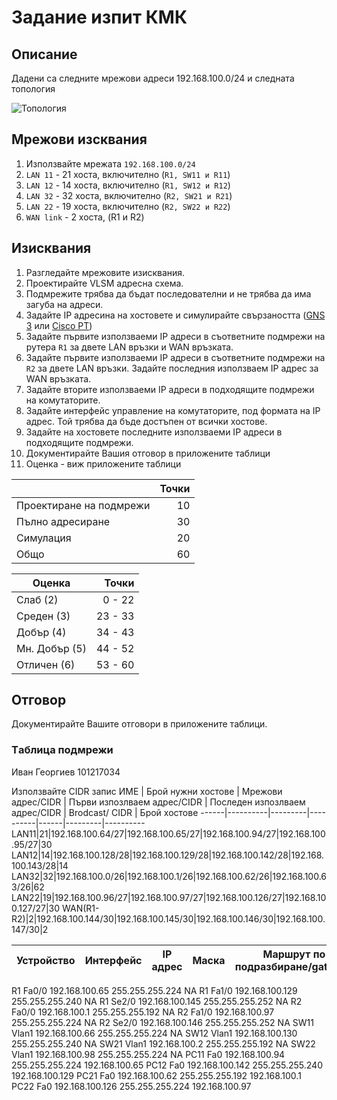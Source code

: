 # Задание изпит КМК

## Описание

Дадени са следните мрежови адреси 192.168.100.0/24 и следната топология

![Топология](https://github.com/tus-fett/exam-21/blob/main/VLSM_subnetting.jpg)

## Мрежови изсквания
1. Използвайте мрежата ```192.168.100.0/24```
1. ```LAN 11``` - 21 хоста, включително (```R1, SW11 и R11```)
1. ```LAN 12``` - 14 хоста, включително (```R1, SW12 и R12```)
1. ```LAN 32``` - 32 хоста, включително (```R2, SW21 и R21```)
1. ```LAN 22``` - 19 хоста, включително (```R2, SW22 и R22```)
2. ```WAN link``` - 2 хоста, (R1 и R2)


## Изисквания

1. Разгледайте мрежовите изисквания. 
2. Проектирайте VLSM адресна схема.
3. Подмрежите трябва да бъдат последователни и не трябва да има загуба на адреси.
4. Задайте IP адресина на хостовете и симулирайте свързаността ([GNS 3](https://www.gns3.com/) или [Cisco PT](https://www.netacad.com/courses/packet-tracer))
5. Задайте първите използваеми IP адреси в съответните подмрежи на рутера ```R1``` за двете LAN връзки и WAN връзката.
6. Задайте първите използваеми IP адреси в съответните подмрежи на ```R2``` за двете LAN връзки. Задайте последния използваем IP адрес за WAN връзката.
7. Задайте вторите използваеми IP адреси в подходящите подмрежи на комутаторите.
8. Задайте интерфейс управление на комутаторите, под формата на IP адрес. Той трябва да бъде достъпен от всички хостове.
9. Задайте на хостовете последните използваеми IP адреси в подходящите подмрежи.
10. Документирайте Вашия отговор в приложените таблици
11. Оценка - виж приложените таблици 

|                         	| Точки 	|
|-------------------------	|------:	|
| Проектиране на подмрежи 	| 10    	|
| Пълно адресиране        	| 30    	|
| Симулация               	| 20    	|
| Общо                    	| 60    	|

| Оценка         	|   Точки 	|
|----------------	|--------:	|
| Слаб (2)       	| 0 - 22  	|
| Среден (3)     	| 23 - 33 	|
| Добър (4)      	| 34 - 43 	|
| Мн. Добър (5)  	| 44 - 52 	|
| Отличен (6)    	| 53 - 60 	|


## Отговор

Документирайте Вашите отговори в приложените таблици.

### Tаблицa подмрежи 

Иван Георгиев 101217034

Използвайте CIDR запис
ИМЕ  | Брой нужни хостове | Мрежови адрес/CIDR | Първи изпозлваем адрес/CIDR | Пoследен изпозлваем адрес/CIDR | Brodcast/ CIDR | Брой хостове
 ------|----------|---------|----------|------|---------|----------
 LAN11|21|192.168.100.64/27|192.168.100.65/27|192.168.100.94/27|192.168.100.95/27|30
 LAN12|14|192.168.100.128/28|192.168.100.129/28|192.168.100.142/28|192.168.100.143/28|14
 LAN32|32|192.168.100.0/26|192.168.100.1/26|192.168.100.62/26|192.168.100.63/26|62
 LAN22|19|192.168.100.96/27|192.168.100.97/27|192.168.100.126/27|192.168.100.127/27|30
 WAN(R1-R2)|2|192.168.100.144/30|192.168.100.145/30|192.168.100.146/30|192.168.100.147/30|2


| Устройство 	| Интерфейс 	| IP aдрес 	| Маска 	| Маршрут по подразбиране/gateway 	|
|------------	|----------:	|----------	|-------	|---------------------------------	|
R1	Fa0/0	192.168.100.65	255.255.255.224	NA
R1	Fa1/0	192.168.100.129	255.255.255.240	NA
R1	Se2/0	192.168.100.145	255.255.255.252	NA
R2	Fa0/0	192.168.100.1	255.255.255.192	NA
R2	Fa1/0	192.168.100.97	255.255.255.224	NA
R2	Se2/0	192.168.100.146	255.255.255.252	NA
SW11	Vlan1	192.168.100.66	255.255.255.224	NA
SW12	Vlan1	192.168.100.130	255.255.255.240	NA
SW21	Vlan1	192.168.100.2	255.255.255.192	NA
SW22	Vlan1	192.168.100.98	255.255.255.224	NA
PC11	Fa0	192.168.100.94	255.255.255.224	192.168.100.65
PC12	Fa0	192.168.100.142	255.255.255.240	192.168.100.129
PC21	Fa0	192.168.100.62	255.255.255.192	192.168.100.1
PC22	Fa0	192.168.100.126	255.255.255.224	192.168.100.97
